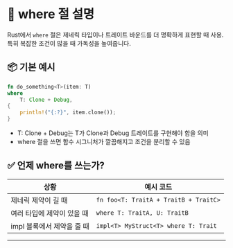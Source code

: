 # 🧠 where 절 설명
Rust에서 `where` 절은 제네릭 타입이나 트레이트 바운드를 더 명확하게 표현할 때 사용.  
특히 복잡한 조건이 많을 때 가독성을 높여줍니다.

## 📦 기본 예시
```rust
fn do_something<T>(item: T) 
where
    T: Clone + Debug,
{
    println!("{:?}", item.clone());
}
```
- T: Clone + Debug는 T가 Clone과 Debug 트레이트를 구현해야 함을 의미
- where 절을 쓰면 함수 시그니처가 깔끔해지고 조건을 분리할 수 있음

## ✅ 언제 where를 쓰는가?

| 상황         | 예시 코드                                      |
|--------------|------------------------------------------------|
| 제네릭 제약이 길 때 | `fn foo<T: TraitA + TraitB + TraitC>`            |
| 여러 타입에 제약이 있을 때 | `where T: TraitA, U: TraitB`                      |
| impl 블록에서 제약을 줄 때 | `impl<T> MyStruct<T> where T: Trait`              |

---

